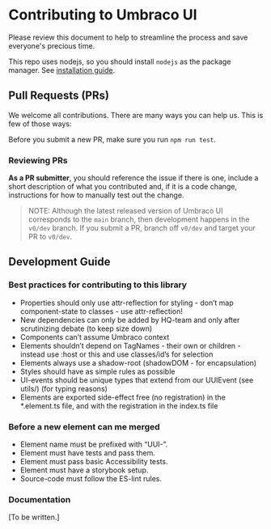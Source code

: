# Contributing to Umbraco UI

Please review this document to help to streamline the process and save everyone's precious time.

This repo uses nodejs, so you should install `nodejs` as the package manager. See [installation guide](https://nodejs.org/en/).


## Pull Requests (PRs)

We welcome all contributions. There are many ways you can help us. This is few of those ways:

Before you submit a new PR, make sure you run `npm run test`.

### Reviewing PRs

**As a PR submitter**, you should reference the issue if there is one, include a short description of what you contributed and, if it is a code change, instructions for how to manually test out the change.

> NOTE: Although the latest released version of Umbraco UI corresponds to the `main` branch, then development happens in the `v0/dev` branch. If you submit a PR, branch off `v0/dev` and target your PR to `v0/dev`.


## Development Guide


### Best practices for contributing to this library
- Properties should only use attr-reflection for styling - don’t map component-state to classes - use attr-reflection!
- New dependencies can only be added by HQ-team and only after scrutinizing debate (to keep size down)
- Components can’t assume Umbraco context
- Elements shouldn’t depend on TagNames - their own or children - instead use :host or this and use classes/id’s for selection
- Elements always use a shadow-root (shadowDOM - for encapsulation)
- Styles should have as simple rules as possible
- UI-events should be unique types that extend from our UUIEvent (see utils/) (for typing reasons)
- Elements are exported side-effect free (no registration) in the *.element.ts file, and with the registration in the index.ts file

### Before a new element can me merged
- Element name must be prefixed with “UUI-”.
- Element must have tests and pass them.
- Element must pass basic Accessibility tests.
- Element must have a storybook setup.
- Source-code must follow the ES-lint rules.


### Documentation

[To be written.]
